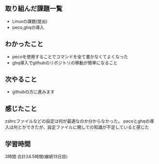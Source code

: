 ## 取り組んだ課題一覧
- Linuxの課題(提出)
- peco,ghqの導入
## わかったこと
- pecoを使用することでコマンドを全て書かなくてよくなった
- ghq導入でgithubのリポジトリの移動が簡単になること
## 次やること
- githubの方に進みます
## 感じたこと
zshrcファイルなどの設定は何が最適なのか分からなかった。
pecoとghqの導入は何とかできたが、設定ファイルに関しての知識が不足していると感じた
## 学習時間
3時間
合計24.5時間(継続13日目)
